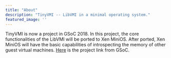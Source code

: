 ```yaml
---
title: "About"
description: "TinyVMI -- LibVMI in a minimal operating system."
featured_image: ''
---
```



TinyVMI is now a project in GSoC 2018. In this project, the core functionalities of the LibVMI will be ported to Xen MiniOS. After ported, Xen MiniOS will have the basic capabilities of introspecting the memory of other guest virtual machines.
[Here](https://summerofcode.withgoogle.com/projects/#5844979558121472) is the project link from GSoC.

